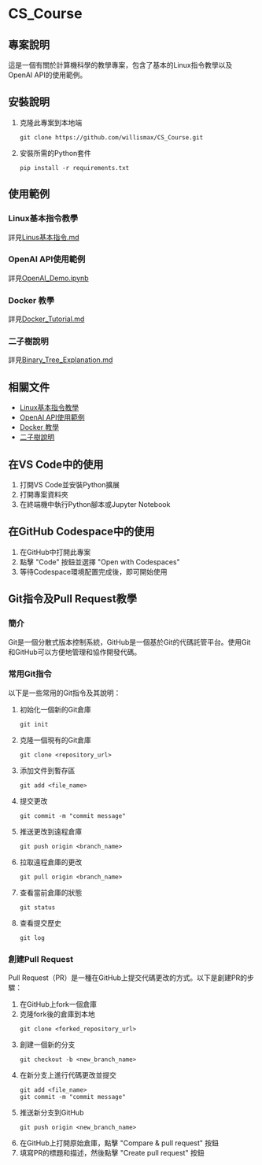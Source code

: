 # CS_Course

## 專案說明
這是一個有關於計算機科學的教學專案，包含了基本的Linux指令教學以及OpenAI API的使用範例。

## 安裝說明
1. 克隆此專案到本地端
   ```shell
   git clone https://github.com/willismax/CS_Course.git
   ```
2. 安裝所需的Python套件
   ```shell
   pip install -r requirements.txt
   ```

## 使用範例
### Linux基本指令教學
詳見[Linus基本指令.md](Linus基本指令.md)

### OpenAI API使用範例
詳見[OpenAI_Demo.ipynb](OpenAI_Demo.ipynb)

### Docker 教學
詳見[Docker_Tutorial.md](Docker_Tutorial.md)

### 二子樹說明
詳見[Binary_Tree_Explanation.md](Binary_Tree_Explanation.md)

## 相關文件
- [Linux基本指令教學](Linus基本指令.md)
- [OpenAI API使用範例](OpenAI_Demo.ipynb)
- [Docker 教學](Docker_Tutorial.md)
- [二子樹說明](Binary_Tree_Explanation.md)

## 在VS Code中的使用
1. 打開VS Code並安裝Python擴展
2. 打開專案資料夾
3. 在終端機中執行Python腳本或Jupyter Notebook

## 在GitHub Codespace中的使用
1. 在GitHub中打開此專案
2. 點擊 "Code" 按鈕並選擇 "Open with Codespaces"
3. 等待Codespace環境配置完成後，即可開始使用

## Git指令及Pull Request教學

### 簡介
Git是一個分散式版本控制系統，GitHub是一個基於Git的代碼託管平台。使用Git和GitHub可以方便地管理和協作開發代碼。

### 常用Git指令
以下是一些常用的Git指令及其說明：

1. 初始化一個新的Git倉庫
   ```shell
   git init
   ```

2. 克隆一個現有的Git倉庫
   ```shell
   git clone <repository_url>
   ```

3. 添加文件到暫存區
   ```shell
   git add <file_name>
   ```

4. 提交更改
   ```shell
   git commit -m "commit message"
   ```

5. 推送更改到遠程倉庫
   ```shell
   git push origin <branch_name>
   ```

6. 拉取遠程倉庫的更改
   ```shell
   git pull origin <branch_name>
   ```

7. 查看當前倉庫的狀態
   ```shell
   git status
   ```

8. 查看提交歷史
   ```shell
   git log
   ```

### 創建Pull Request
Pull Request（PR）是一種在GitHub上提交代碼更改的方式。以下是創建PR的步驟：

1. 在GitHub上fork一個倉庫
2. 克隆fork後的倉庫到本地
   ```shell
   git clone <forked_repository_url>
   ```
3. 創建一個新的分支
   ```shell
   git checkout -b <new_branch_name>
   ```
4. 在新分支上進行代碼更改並提交
   ```shell
   git add <file_name>
   git commit -m "commit message"
   ```
5. 推送新分支到GitHub
   ```shell
   git push origin <new_branch_name>
   ```
6. 在GitHub上打開原始倉庫，點擊 "Compare & pull request" 按鈕
7. 填寫PR的標題和描述，然後點擊 "Create pull request" 按鈕
